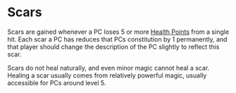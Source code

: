 # Scars

Scars are gained whenever a PC loses 5 or more [Health Points](Health%20Points.md) from a single hit. Each scar a PC has reduces that PCs constitution by 1 permanently, and that player should change the description of the PC slightly to reflect this scar.

Scars do not heal naturally, and even minor magic cannot heal a scar. Healing a scar usually comes from relatively powerful magic, usually accessible for PCs around level 5.